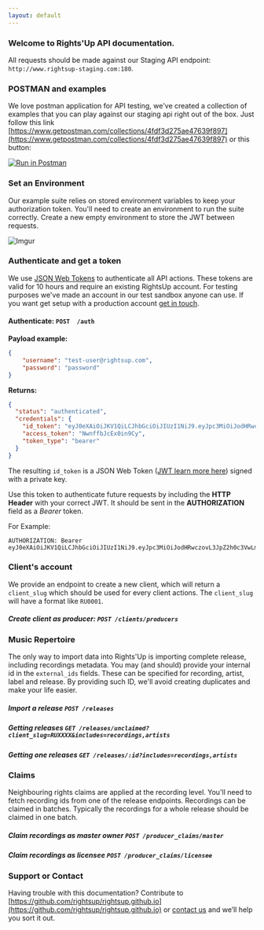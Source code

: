 ```yaml
---
layout: default
---
```


### [<span aria-hidden="true" class="octicon octicon-link"></span>](#overview)Welcome to Rights'Up API documentation.

All requests should be made against our Staging API endpoint: `http://www.rightsup-staging.com:180`.

### POSTMAN and examples

We love postman application for API testing, we've created a collection of examples that you can play against our staging api right out of the box. Just follow this link [https://www.getpostman.com/collections/4fdf3d275ae47639f897](https://www.getpostman.com/collections/4fdf3d275ae47639f897) or this button:

[![Run in Postman](https://run.pstmn.io/button.svg)](https://app.getpostman.com/run-collection/4fdf3d275ae47639f897)

### Set an Environment

Our example suite relies on stored environment variables to keep your authorization token. You'll need to create an environment to run the suite correctly. Create a new empty environment to store the JWT between requests.

![Imgur](http://i.imgur.com/f5GUpHB.gif)

### Authenticate and get a token

We use [JSON Web Tokens](http://jwt.io) to authenticate all API actions. These tokens are valid for 10 hours and require an existing RightsUp account. For testing purposes we've made an account in our test sandbox anyone can use. If you want get setup with a production account [get in touch](mailto:it@rightsup.com).

#### Authenticate: `POST  /auth`

**Payload example:**

```json
{
    "username": "test-user@rightsup.com",
    "password": "password"
}
```

**Returns:**

```json
{
  "status": "authenticated",
  "credentials": {
    "id_token": "eyJ0eXAiOiJKV1QiLCJhbGciOiJIUzI1NiJ9.eyJpc3MiOiJodHRwczovL3JpZ2h0c3VwLmV1LmF1dGgwLmNvbS8iLCJzdWIiOiJhdXRoMHw1NzZhNWQxNzM3NjY3NTNhNjg2ZGQxYjMiLCJhdWQiOiJSNlRuZDY5SE5QNVZRNVlJcU5weHc3cnBqVnUyUU5DdSIsImV4cCI6MTQ2NjYyNTU0NSwiaWF0IjoxNDY2NTg5NTQ1fQ.LWxvjkukgbBJeL__1YQn8YG7vkrkPRWvWvNQAULRfa8",
    "access_token": "NwnffbJcEx0in9Cy",
    "token_type": "bearer"
  }
}
```

The resulting `id_token` is a JSON Web Token ([JWT learn more here](https://jwt.io/)) signed with a private key.

Use this token to authenticate future requests by including the **HTTP Header** with your correct JWT. It should be sent in the **AUTHORIZATION** field as a *Bearer* token.

For Example:

```
AUTHORIZATION: Bearer eyJ0eXAiOiJKV1QiLCJhbGciOiJIUzI1NiJ9.eyJpc3MiOiJodHRwczovL3JpZ2h0c3VwLmV1LmF1dGgwLmNvbS8iLCJzdWIiOiJhdXRoMHw1NzZhNWQxNzM3NjY3NTNhNjg2ZGQxYjMiLCJhdWQiOiJSNlRuZDY5SE5QNVZRNVlJcU5weHc3cnBqVnUyUU5DdSIsImV4cCI6MTQ2NjYyNTU0NSwiaWF0IjoxNDY2NTg5NTQ1fQ.LWxvjkukgbBJeL__1YQn8YG7vkrkPRWvWvNQAULRfa8
```

### [<span aria-hidden="true" class="octicon octicon-link"></span>](#accounts)Client's account

We provide an endpoint to create a new client, which will return a `client_slug` which should be used for every client actions. The `client_slug` will have a format like `RU0001`.

##### Create client as producer: `POST /clients/producers`

### [<span aria-hidden="true" class="octicon octicon-link"></span>](#accounts)Music Repertoire

The only way to import data into Rights'Up is importing complete release, including recordings metadata. You may (and should) provide your internal id in the `external_ids` fields. These can be specified for recording, artist, label and release. By providing such ID, we'll avoid creating duplicates and make your life easier.

##### Import a release `POST /releases`  

##### Getting releases `GET /releases/unclaimed?client_slug=RUXXXX&includes=recordings,artists`  

##### Getting one releases `GET /releases/:id?includes=recordings,artists`  

### Claims

Neighbouring rights claims are applied at the recording level. You'll need to fetch recording ids from one of the release endpoints. Recordings can be claimed in batches. Typically the recordings for a whole release should be claimed in one batch.

##### Claim recordings as master owner `POST /producer_claims/master`  

##### Claim recordings as licensee `POST /producer_claims/licensee`  

### [<span aria-hidden="true" class="octicon octicon-link"></span>](#support-or-contact)Support or Contact

Having trouble with this documentation? Contribute to [https://github.com/rightsup/rightsup.github.io](https://github.com/rightsup/rightsup.github.io) or [contact us](mailto:it@rightsup.com) and we’ll help you sort it out.
